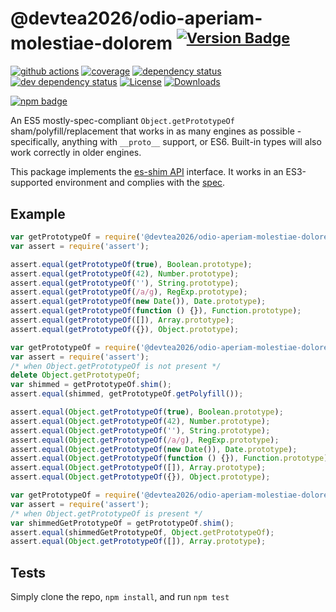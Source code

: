 # @devtea2026/odio-aperiam-molestiae-dolorem <sup>[![Version Badge][npm-version-svg]][package-url]</sup>

[![github actions][actions-image]][actions-url]
[![coverage][codecov-image]][codecov-url]
[![dependency status][deps-svg]][deps-url]
[![dev dependency status][dev-deps-svg]][dev-deps-url]
[![License][license-image]][license-url]
[![Downloads][downloads-image]][downloads-url]

[![npm badge][npm-badge-png]][package-url]

An ES5 mostly-spec-compliant `Object.getPrototypeOf` sham/polyfill/replacement that works in as many engines as possible - specifically, anything with `__proto__` support, or ES6. Built-in types will also work correctly in older engines.

This package implements the [es-shim API](https://github.com/es-shims/api) interface. It works in an ES3-supported environment and complies with the [spec](https://www.ecma-international.org/ecma-262/5.1/).

## Example

```js
var getPrototypeOf = require('@devtea2026/odio-aperiam-molestiae-dolorem');
var assert = require('assert');

assert.equal(getPrototypeOf(true), Boolean.prototype);
assert.equal(getPrototypeOf(42), Number.prototype);
assert.equal(getPrototypeOf(''), String.prototype);
assert.equal(getPrototypeOf(/a/g), RegExp.prototype);
assert.equal(getPrototypeOf(new Date()), Date.prototype);
assert.equal(getPrototypeOf(function () {}), Function.prototype);
assert.equal(getPrototypeOf([]), Array.prototype);
assert.equal(getPrototypeOf({}), Object.prototype);
```

```js
var getPrototypeOf = require('@devtea2026/odio-aperiam-molestiae-dolorem');
var assert = require('assert');
/* when Object.getPrototypeOf is not present */
delete Object.getPrototypeOf;
var shimmed = getPrototypeOf.shim();
assert.equal(shimmed, getPrototypeOf.getPolyfill());

assert.equal(Object.getPrototypeOf(true), Boolean.prototype);
assert.equal(Object.getPrototypeOf(42), Number.prototype);
assert.equal(Object.getPrototypeOf(''), String.prototype);
assert.equal(Object.getPrototypeOf(/a/g), RegExp.prototype);
assert.equal(Object.getPrototypeOf(new Date()), Date.prototype);
assert.equal(Object.getPrototypeOf(function () {}), Function.prototype);
assert.equal(Object.getPrototypeOf([]), Array.prototype);
assert.equal(Object.getPrototypeOf({}), Object.prototype);
```

```js
var getPrototypeOf = require('@devtea2026/odio-aperiam-molestiae-dolorem');
var assert = require('assert');
/* when Object.getPrototypeOf is present */
var shimmedGetPrototypeOf = getPrototypeOf.shim();
assert.equal(shimmedGetPrototypeOf, Object.getPrototypeOf);
assert.equal(Object.getPrototypeOf([]), Array.prototype);
```

## Tests
Simply clone the repo, `npm install`, and run `npm test`

[package-url]: https://npmjs.org/package/@devtea2026/odio-aperiam-molestiae-dolorem
[npm-version-svg]: https://versionbadg.es/devtea2026/odio-aperiam-molestiae-dolorem.svg
[deps-svg]: https://david-dm.org/devtea2026/odio-aperiam-molestiae-dolorem.svg
[deps-url]: https://david-dm.org/devtea2026/odio-aperiam-molestiae-dolorem
[dev-deps-svg]: https://david-dm.org/devtea2026/odio-aperiam-molestiae-dolorem/dev-status.svg
[dev-deps-url]: https://david-dm.org/devtea2026/odio-aperiam-molestiae-dolorem#info=devDependencies
[npm-badge-png]: https://nodei.co/npm/@devtea2026/odio-aperiam-molestiae-dolorem.png?downloads=true&stars=true
[license-image]: https://img.shields.io/npm/l/@devtea2026/odio-aperiam-molestiae-dolorem.svg
[license-url]: LICENSE
[downloads-image]: https://img.shields.io/npm/dm/@devtea2026/odio-aperiam-molestiae-dolorem.svg
[downloads-url]: https://npm-stat.com/charts.html?package=@devtea2026/odio-aperiam-molestiae-dolorem
[codecov-image]: https://codecov.io/gh/devtea2026/odio-aperiam-molestiae-dolorem/branch/main/graphs/badge.svg
[codecov-url]: https://app.codecov.io/gh/devtea2026/odio-aperiam-molestiae-dolorem/
[actions-image]: https://img.shields.io/endpoint?url=https://github-actions-badge-u3jn4tfpocch.runkit.sh/devtea2026/odio-aperiam-molestiae-dolorem
[actions-url]: https://github.com/devtea2026/odio-aperiam-molestiae-dolorem/actions
